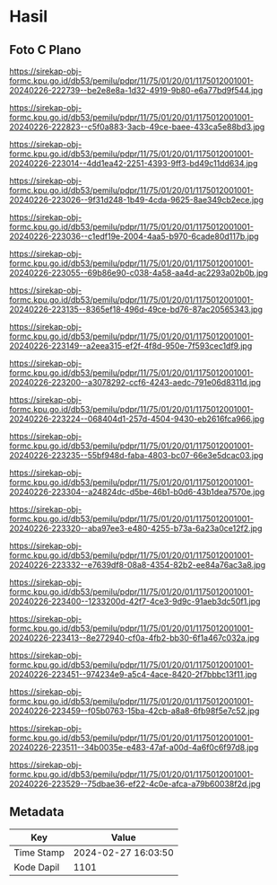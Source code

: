 # Hasil

## Foto C Plano

https://sirekap-obj-formc.kpu.go.id/db53/pemilu/pdpr/11/75/01/20/01/1175012001001-20240226-222739--be2e8e8a-1d32-4919-9b80-e6a77bd9f544.jpg

https://sirekap-obj-formc.kpu.go.id/db53/pemilu/pdpr/11/75/01/20/01/1175012001001-20240226-222823--c5f0a883-3acb-49ce-baee-433ca5e88bd3.jpg

https://sirekap-obj-formc.kpu.go.id/db53/pemilu/pdpr/11/75/01/20/01/1175012001001-20240226-223014--4dd1ea42-2251-4393-9ff3-bd49c11dd634.jpg

https://sirekap-obj-formc.kpu.go.id/db53/pemilu/pdpr/11/75/01/20/01/1175012001001-20240226-223026--9f31d248-1b49-4cda-9625-8ae349cb2ece.jpg

https://sirekap-obj-formc.kpu.go.id/db53/pemilu/pdpr/11/75/01/20/01/1175012001001-20240226-223036--c1edf19e-2004-4aa5-b970-6cade80d117b.jpg

https://sirekap-obj-formc.kpu.go.id/db53/pemilu/pdpr/11/75/01/20/01/1175012001001-20240226-223055--69b86e90-c038-4a58-aa4d-ac2293a02b0b.jpg

https://sirekap-obj-formc.kpu.go.id/db53/pemilu/pdpr/11/75/01/20/01/1175012001001-20240226-223135--8365ef18-496d-49ce-bd76-87ac20565343.jpg

https://sirekap-obj-formc.kpu.go.id/db53/pemilu/pdpr/11/75/01/20/01/1175012001001-20240226-223149--a2eea315-ef2f-4f8d-950e-7f593cec1df9.jpg

https://sirekap-obj-formc.kpu.go.id/db53/pemilu/pdpr/11/75/01/20/01/1175012001001-20240226-223200--a3078292-ccf6-4243-aedc-791e06d8311d.jpg

https://sirekap-obj-formc.kpu.go.id/db53/pemilu/pdpr/11/75/01/20/01/1175012001001-20240226-223224--068404d1-257d-4504-9430-eb2616fca966.jpg

https://sirekap-obj-formc.kpu.go.id/db53/pemilu/pdpr/11/75/01/20/01/1175012001001-20240226-223235--55bf948d-faba-4803-bc07-66e3e5dcac03.jpg

https://sirekap-obj-formc.kpu.go.id/db53/pemilu/pdpr/11/75/01/20/01/1175012001001-20240226-223304--a24824dc-d5be-46b1-b0d6-43b1dea7570e.jpg

https://sirekap-obj-formc.kpu.go.id/db53/pemilu/pdpr/11/75/01/20/01/1175012001001-20240226-223320--aba97ee3-e480-4255-b73a-6a23a0ce12f2.jpg

https://sirekap-obj-formc.kpu.go.id/db53/pemilu/pdpr/11/75/01/20/01/1175012001001-20240226-223332--e7639df8-08a8-4354-82b2-ee84a76ac3a8.jpg

https://sirekap-obj-formc.kpu.go.id/db53/pemilu/pdpr/11/75/01/20/01/1175012001001-20240226-223400--1233200d-42f7-4ce3-9d9c-91aeb3dc50f1.jpg

https://sirekap-obj-formc.kpu.go.id/db53/pemilu/pdpr/11/75/01/20/01/1175012001001-20240226-223413--8e272940-cf0a-4fb2-bb30-6f1a467c032a.jpg

https://sirekap-obj-formc.kpu.go.id/db53/pemilu/pdpr/11/75/01/20/01/1175012001001-20240226-223451--974234e9-a5c4-4ace-8420-2f7bbbc13f11.jpg

https://sirekap-obj-formc.kpu.go.id/db53/pemilu/pdpr/11/75/01/20/01/1175012001001-20240226-223459--f05b0763-15ba-42cb-a8a8-6fb98f5e7c52.jpg

https://sirekap-obj-formc.kpu.go.id/db53/pemilu/pdpr/11/75/01/20/01/1175012001001-20240226-223511--34b0035e-e483-47af-a00d-4a6f0c6f97d8.jpg

https://sirekap-obj-formc.kpu.go.id/db53/pemilu/pdpr/11/75/01/20/01/1175012001001-20240226-223529--75dbae36-ef22-4c0e-afca-a79b60038f2d.jpg


## Metadata

| Key        | Value               |
| ---------- | ------------------- |
| Time Stamp | 2024-02-27 16:03:50 |
| Kode Dapil | 1101                |




